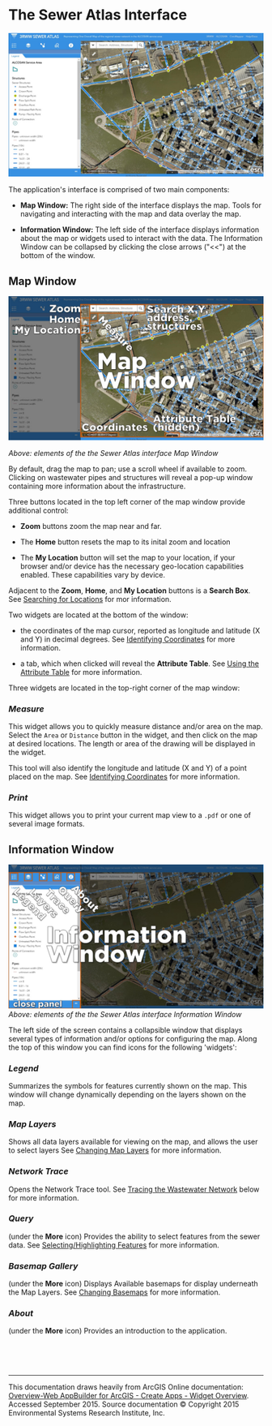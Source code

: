 # The Sewer Atlas **Interface**
![Sewer Atlas interface](img/ui/Slide6.JPG)

The application's interface is comprised of two main components:

* **Map Window:** The right side of the interface displays the map. Tools for navigating and interacting with the map and data overlay the map.

* **Information Window:** The left side of the interface displays information about the map or widgets used to interact with the data. The Information Window can be collapsed by clicking the close arrows ("<<") at the bottom of the window.

## Map Window

![Sewer Atlas Map Window](img/ui/Slide7.JPG)

*Above: elements of the the Sewer Atlas interface Map Window*

By default, drag the map to pan; use a scroll wheel if available to zoom.
Clicking on wastewater pipes and structures will reveal a pop-up window containing more information about the infrastructure.

Three buttons located in the top left corner of the map window provide additional control:

* **Zoom** buttons zoom the map near and far.

* The **Home** button resets the map to its inital zoom and location

* The **My Location** button will set the map to your location, if your browser and/or device has the necessary geo-location capabilities enabled. These capabilities vary by device.

Adjacent to the **Zoom**, **Home**, and **My Location** buttons is a **Search Box**. See [Searching for Locations](help_rsi_tasks.md#searching-for-locations) for mor information.

Two widgets are located at the bottom of the window:

* the coordinates of the map cursor, reported as longitude and latitude (X and Y) in decimal degrees. See [Identifying Coordinates](help_rsi_tasks.md#identifying-coordinates) for more information.

* a tab, which when clicked will reveal the **Attribute Table**. See [Using the Attribute Table](help_rsi_tasks.md#using-the-attribute-table) for more information.

Three widgets are located in the top-right corner of the map window:

### *Measure*

This widget allows you to quickly measure distance and/or area on the map. Select the `Area` or `Distance` button in the widget, and then click on the map at desired locations. The length or area of the drawing will be displayed in the widget.

This tool will also identify the longitude and latitude (X and Y) of a point placed on the map. See [Identifying Coordinates](help_rsi_tasks.md#identifying-coordinates) for more information.

### *Print*

This widget allows you to print your current map view to a `.pdf` or one of several image formats.


## Information Window

![Sewer Atlas Information Window](img/ui/Slide9.JPG)
*Above: elements of the the Sewer Atlas interface Information Window*

The left side of the screen contains a collapsible window that displays several types of information and/or options for configuring the map. Along the top of this window you can find icons for the following 'widgets':

### *Legend*
Summarizes the symbols for features currently shown on the map. This window will change dynamically depending on the layers shown on the map.

### *Map Layers*
Shows all data layers available for viewing on the map, and allows the user to select layers See [Changing Map Layers](help_rsi_tasks.md#changing-map-layers) for more information.

### *Network Trace*
Opens the Network Trace tool. See [Tracing the Wastewater Network](help_rsi_tasks.md#tracing-the-wastewater-network) below for more information.

### *Query*
(under the **More** icon) Provides the ability to select features from the sewer data. See [Selecting/Highlighting Features](help_rsi_tasks.md#selectinghighlighting-features) for more information.

### *Basemap Gallery*
(under the **More** icon) Displays Available basemaps for display underneath the Map Layers. See
[Changing Basemaps](help_rsi_tasks.md#changing-basemaps) for more information.

### *About*
(under the **More** icon) Provides an introduction to the application.

<br>
<br>
<br>
<hr>

This documentation draws heavily from ArcGIS Online documentation: [Overview-Web AppBuilder for ArcGIS - Create Apps - Widget Overview](http://doc.arcgis.com/en/web-appbuilder/create-apps/widget-overview.htm). Accessed September 2015. Source documentation © Copyright 2015 Environmental Systems Research Institute, Inc.
